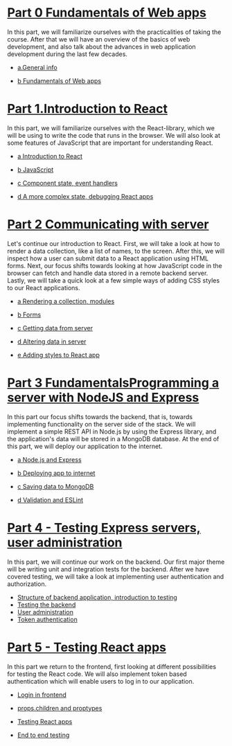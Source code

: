 # [Part 0 Fundamentals of Web apps](https://fullstackopen.com/en/part0)

In this part, we will familiarize ourselves with the practicalities of taking the course. After that we will have an overview of the basics of web development, and also talk about the advances in web application development during the last few decades.

- [a.General info](https://fullstackopen.com/en/part0/general_info)

- [b Fundamentals of Web apps](https://fullstackopen.com/en/part0)

# [Part 1.Introduction to React](https://fullstackopen.com/en/part1)

In this part, we will familiarize ourselves with the React-library, which we will be using to write the code that runs in the browser. We will also look at some features of JavaScript that are important for understanding React.

- [a Introduction to React](https://fullstackopen.com/en/part1/introduction_to_react)

- [b JavaScript](https://fullstackopen.com/en/part1/java_script)

- [c Component state, event handlers](https://fullstackopen.com/en/part1/component_state_event_handlers)

- [d A more complex state, debugging React apps](https://fullstackopen.com/en/part1/a_more_complex_state_debugging_react_apps)

# [Part 2 Communicating with server](https://fullstackopen.com/en/part2)

Let's continue our introduction to React. First, we will take a look at how to render a data collection, like a list of names, to the screen. After this, we will inspect how a user can submit data to a React application using HTML forms. Next, our focus shifts towards looking at how JavaScript code in the browser can fetch and handle data stored in a remote backend server. Lastly, we will take a quick look at a few simple ways of adding CSS styles to our React applications.

- [a Rendering a collection, modules](https://fullstackopen.com/en/part2/rendering_a_collection_modules)

- [b Forms](https://fullstackopen.com/en/part2/forms)

- [c Getting data from server](https://fullstackopen.com/en/part2/getting_data_from_server)

- [d Altering data in server](https://fullstackopen.com/en/part2/altering_data_in_server)

- [e Adding styles to React app](https://fullstackopen.com/en/part2/adding_styles_to_react_app)

# [Part 3 FundamentalsProgramming a server with NodeJS and Express](https://fullstackopen.com/en/part3)

In this part our focus shifts towards the backend, that is, towards implementing functionality on the server side of the stack. We will implement a simple REST API in Node.js by using the Express library, and the application's data will be stored in a MongoDB database. At the end of this part, we will deploy our application to the internet.

- [a Node.js and Express](https://fullstackopen.com/en/part3/node_js_and_express)
- [b Deploying app to internet](https://fullstackopen.com/en/part3/deploying_app_to_internet)
- [c Saving data to MongoDB](https://fullstackopen.com/en/part3/saving_data_to_mongo_db)

- [d Validation and ESLint](https://fullstackopen.com/en/part3/validation_and_es_lint)

# [Part 4 - Testing Express servers, user administration](https://fullstackopen.com/en/part4)

In this part, we will continue our work on the backend. Our first major theme will be writing unit and integration tests for the backend. After we have covered testing, we will take a look at implementing user authentication and authorization.

- [Structure of backend application, introduction to testing](https://fullstackopen.com/en/part4/structure_of_backend_application_introduction_to_testing)
- [Testing the backend](https://fullstackopen.com/en/part4/testing_the_backend)
- [User administration](https://fullstackopen.com/en/part4/user_administration)
- [Token authentication](https://fullstackopen.com/en/part4/token_authentication)

# [Part 5 - Testing React apps](https://fullstackopen.com/en/part5)

In this part we return to the frontend, first looking at different possibilities for testing the React code. We will also implement token based authentication which will enable users to log in to our application.

- [Login in frontend](https://fullstackopen.com/en/part5/login_in_frontend)
- [props.children and proptypes](https://fullstackopen.com/en/part5/props_children_and_proptypes)
- [Testing React apps](https://fullstackopen.com/en/part5/testing_react_apps)

- [End to end testing](https://fullstackopen.com/en/part5/end_to_end_testing)
